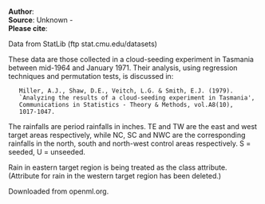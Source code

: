 **Author**:   
**Source**: Unknown -   
**Please cite**:   

Data from StatLib (ftp stat.cmu.edu/datasets)

 These data are those collected in a cloud-seeding experiment in Tasmania
 between mid-1964 and January 1971.   Their analysis, using regression
 techniques and permutation tests, is discussed in:
 
       Miller, A.J., Shaw, D.E., Veitch, L.G. & Smith, E.J. (1979).
       `Analyzing the results of a cloud-seeding experiment in Tasmania',
       Communications in Statistics - Theory & Methods, vol.A8(10),
       1017-1047.
 
 The rainfalls are period rainfalls in inches.   TE and TW are the east and
 west target areas respectively, while NC, SC and NWC are the corresponding
 rainfalls in the north, south and north-west control areas respectively.
 S = seeded, U = unseeded.

 Rain in eastern target region is being treated
 as the class attribute. (Attribute for rain
 in the western target region has been deleted.)

Downloaded from openml.org.